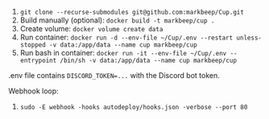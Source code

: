 1. `git clone --recurse-submodules git@github.com:markbeep/Cup.git`
2. Build manually (optional): `docker build -t markbeep/cup .`
3. Create volume: `docker volume create data`
3. Run container: `docker run -d --env-file ~/Cup/.env --restart unless-stopped -v data:/app/data --name cup markbeep/cup`
3. Run bash in container: `docker run -it --env-file ~/Cup/.env --entrypoint /bin/sh -v data:/app/data --name cup markbeep/cup`

.env file contains `DISCORD_TOKEN=...` with the Discord bot token.

Webhook loop:
1. `sudo -E webhook -hooks autodeploy/hooks.json -verbose --port 80`
